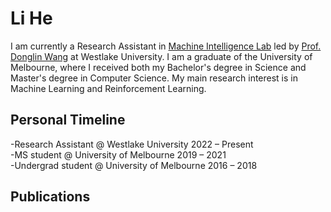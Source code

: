 # **Li He**
I am currently a Research Assistant in [Machine Intelligence Lab](https://milab.westlake.edu.cn/) led by [Prof. Donglin Wang](https://en.westlake.edu.cn/faculty/donglin-wang.html) at Westlake University.
I am a graduate of the University of Melbourne, where I received both my Bachelor's degree in Science and Master's degree in Computer Science.
My main research interest is in Machine Learning and Reinforcement Learning.

## Personal Timeline
-Research Assistant @ Westlake University								2022 – Present	 
-MS student @ University of Melbourne									2019 – 2021	 
-Undergrad student @ University of Melbourne							2016 – 2018

## Publications

